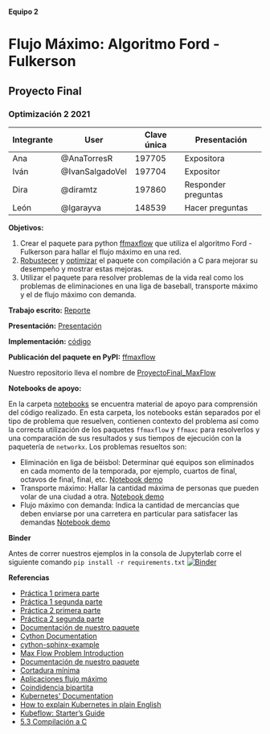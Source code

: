 **Equipo 2**
# Flujo Máximo: Algoritmo Ford - Fulkerson 
## Proyecto Final
### Optimización 2 2021

| Integrante | User | Clave única | Presentación |
|---------------|-------|---------|-----|
| Ana | @AnaTorresR | 197705 | Expositora |
| Iván | @IvanSalgadoVel | 197704 | Expositor |
| Dira | @diramtz | 197860 | Responder preguntas |
| León| @lgarayva| 148539 | Hacer preguntas |


**Objetivos:** 

1. Crear el paquete para python [ffmaxflow](https://github.com/optimizacion-2-2021-1-gh-classroom/practica-1-segunda-parte-diramtz) que utiliza el algoritmo Ford - Fulkerson para hallar el flujo máximo en una red.
2. [Robustecer](https://github.com/optimizacion-2-2021-1-gh-classroom/practica-2-primera-parte-diramtz) y [optimizar](https://github.com/optimizacion-2-2021-1-gh-classroom/practica-2-segunda-parte-diramtz) el paquete con compilación a C para mejorar su desempeño y mostrar estas mejoras.
3. Utilizar el paquete para resolver problemas de la vida real como los problemas de eliminaciones en una liga de baseball, transporte máximo y el de flujo máximo con demanda.

**Trabajo escrito:** [Reporte](https://github.com/diramtz/ProyectoFinal_MaxFlow/blob/main/reporte_equipo_2.ipynb)

**Presentación:** [Presentación](https://github.com/diramtz/ProyectoFinal_MaxFlow/blob/main/documentos/Presentacion_ffmf.pdf)

**Implementación:** [código](https://github.com/diramtz/ProyectoFinal_MaxFlow/tree/main/ffmaxc)     

**Publicación del paquete en PyPI:** [ffmaxflow](https://pypi.org/project/ffmaxflow/) 

Nuestro repositorio lleva el nombre de [ProyectoFinal_MaxFlow](https://github.com/diramtz/ProyectoFinal_MaxFlow)


**Notebooks de apoyo:**

En la carpeta [notebooks](https://github.com/diramtz/ProyectoFinal_MaxFlow/tree/main/notebooks) se encuentra material de apoyo para comprensión del código realizado. En esta carpeta, los notebooks están separados por el tipo de problema que resuelven, contienen contexto del problema así como la correcta utilización de los paquetes `ffmaxflow` y `ffmaxc` para resolverlos y una comparación de sus resultados y sus tiempos de ejecución con la paquetería de `networkx`. Los problemas resueltos son:

+ Eliminación en liga de béisbol: Determinar qué equipos son eliminados en cada momento de la temporada, por ejemplo, cuartos de final, octavos de final, final, etc. [Notebook demo](https://github.com/diramtz/ProyectoFinal_MaxFlow/blob/main/notebooks/baseball_elimination.ipynb)
+ Transporte máximo: Hallar la cantidad máxima de personas que pueden volar de una ciudad a otra. [Notebook demo](https://github.com/diramtz/ProyectoFinal_MaxFlow/blob/main/notebooks/airspace_capacity.ipynb)
+ Flujo máximo con demanda: Indica la cantidad de mercancías que deben enviarse por una carretera en particular para satisfacer las demandas [Notebook demo](https://github.com/diramtz/ProyectoFinal_MaxFlow/blob/main/notebooks/circulation_demand_problem.ipynb)

**Binder**

Antes de correr nuestros ejemplos in la consola de Jupyterlab corre el siguiente comando `pip install -r requirements.txt`
[![Binder](https://mybinder.org/badge_logo.svg)](https://mybinder.org/v2/gh/diramtz/ProyectoFinal_MaxFlow/HEAD?urlpath=lab)

**Referencias**

+ [Práctica 1 primera parte](https://github.com/optimizacion-2-2021-1-gh-classroom/practica-1-primera-parte-diramtz)
+ [Práctica 1 segunda parte](https://github.com/optimizacion-2-2021-1-gh-classroom/practica-1-segunda-parte-diramtz)
+ [Práctica 2 primera parte](https://github.com/optimizacion-2-2021-1-gh-classroom/practica-2-primera-parte-diramtz)
+ [Práctica 2 segunda parte](https://github.com/optimizacion-2-2021-1-gh-classroom/practica-2-segunda-parte-diramtz)
+ [Documentación de nuestro paquete](https://optimizacion-2-2021-1-gh-classroom.github.io/practica-2-segunda-parte-diramtz/)
+ [Cython Documentation](https://cython.readthedocs.io/en/latest/src/userguide/language_basics.html)
+ [cython-sphinx-example](https://github.com/abingham/cython-sphinx-example)
+ [Max Flow Problem Introduction](https://www.geeksforgeeks.org/max-flow-problem-introduction/)
+ [Documentación de nuestro paquete](https://optimizacion-2-2021-1-gh-classroom.github.io/practica-2-segunda-parte-diramtz/maxflow.html)
+ [Cortadura mínima](https://en.wikipedia.org/wiki/Max-flow_min-cut_theorem)
+ [Aplicaciones flujo máximo](https://en.wikipedia.org/wiki/Maximum_flow_problem#Real_world_applications)
+ [Coindidencia bipartita](https://en.wikipedia.org/wiki/Introduction_to_Algorithms)
+ [Kubernetes' Documentation](https://kubernetes.io/es/docs/concepts/)
+ [How to explain Kubernetes in plain English](https://enterprisersproject.com/article/2017/10/how-explain-kubernetes-plain-english)
+ [Kubeflow: Starter’s Guide](https://www.globaldots.com/resources/blog/kubeflow-concepts-use-cases-and-starters-guide/)
+ [5.3 Compilación a C](https://itam-ds.github.io/analisis-numerico-computo-cientifico/V.optimizacion_de_codigo/5.3/Compilacion_a_C.html#compilacion-aot-y-jit)
